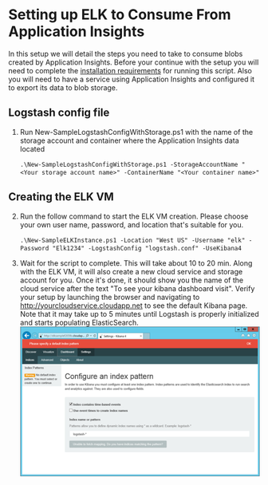 # Setting up ELK to Consume From Application Insights
In this setup we will detail the steps you need to take to consume blobs created by Application Insights.
Before your continue with the setup you will need to complete the [installation requirements](/md/SetupInstructions.md) for running this script.
Also you will need to have a service using Application Insights and configured it to export its data to blob storage.

## Logstash config file
1. Run New-SampleLogstashConfigWithStorage.ps1 with the name of the storage account and container where the Application Insights data located
    ```
    .\New-SampleLogstashConfigWithStorage.ps1 -StorageAccountName "<Your storage account name>" -ContainerName "<Your container name>"
    ```
## Creating the ELK VM
2. Run the follow command to start the ELK VM creation. Please choose your own user name, password, and location that's suitable for you.
    ```
    .\New-SampleELKInstance.ps1 -Location "West US" -Username "elk" -Password "Elk1234" -LogstashConfig "logstash.conf" -UseKibana4
    ```
3. Wait for the script to complete. This  will take about 10 to 20 min. Along with the ELK VM, it will also create a new cloud service and storage account for you. Once it's done, it should show you the name of the cloud service after the text "To see your kibana dashboard visit". Verify your setup by launching the browser and navigating to http://yourcloudservice.cloudapp.net to see the default Kibana page. Note that it may take up to 5 minutes until Logstash is properly initialized and starts populating ElasticSearch.  
![SetupElk-1.png](../md-images/SetupElk-1.png)
